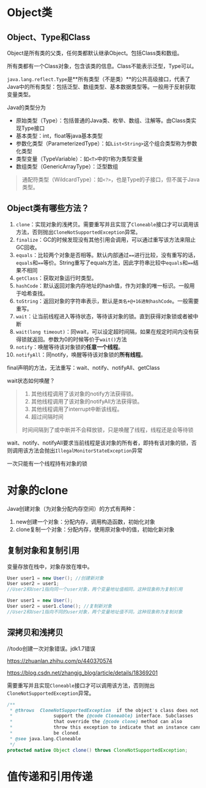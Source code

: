 # Object类

## Object、Type和Class

Object是所有类的父类，任何类都默认继承Object。包括Class类和数组。

所有类都有一个Class对象，包含该类的信息。Class不能表示泛型，Type可以。

`java.lang.reflect.Type`是**所有类型（不是类）**的公共高级接口，代表了Java中的所有类型：包括泛型、数组类型、基本数据类型等。一般用于反射获取变量类型。

Java的类型分为

- 原始类型（Type）：包括普通的Java类、枚举、数组、注解等。由Class类实现Type接口
- 基本类型：int，float等java基本类型
- 参数化类型（ParameterizedType）：如`List<String>`这个组合类型称为参数化类型
- 类型变量（TypeVariable）：如`<T>`中的`T`称为类型变量
- 数组类型（GenericArrayType）：泛型数组

> 通配符类型（WildcardType）：如`<?>`，也是Type的子接口，但不属于Java类型。

## Object类有哪些方法？

1. `clone`：实现对象的浅拷贝。需要重写并且实现了`Cloneable`接口才可以调用该方法，否则抛出`CloneNotSupportedException`异常。
2. `finalize`：GC的时候发现没有其他引用会调用，可以通过重写该方法来阻止GC回收。
3. `equals`：比较两个对象是否相等。默认内部通过`==`进行比较，没有重写的话，`equals`和`==`等价。String重写了equals方法，因此字符串比较中`equals`和`==`结果不相同
4. `getClass`：获取对象运行时类型。
5. `hashCode`：默认返回对象内存地址的hash值，作为对象的唯一标识。一般用于哈希查找。
6. `toString`：返回对象的字符串表示，默认是`类名+@+16进制hashCode`。一般需要重写。
7. `wait`：让当前线程进入等待状态，等待该对象的锁。直到获得对象锁或者被中断
8. `wait(long timeout)`：同wait，可以设定超时间隔，如果在规定时间内没有获得锁就返回。参数为0的时候等价于`wait()`方法
9. `notify`：唤醒等待该对象锁的**任意一个线程**。
10. `notifyAll`：同notify，唤醒等待该对象锁的**所有线程**。

final声明的方法，无法重写：wait、notify、notifyAll、getClass

wait状态如何唤醒？

> 1. 其他线程调用了该对象的notify方法获得锁。
> 2. 其他线程调用了该对象的notifyAll方法获得锁。
> 3. 其他线程调用了interrupt中断该线程。
> 4. 超过间隔时间
>
> 时间间隔到了或中断并不会释放锁，只是唤醒了线程，线程还是会等待锁

wait、notify、notifyAll要求当前线程是该对象的所有者，即持有该对象的锁，否则调用该方法会抛出`IllegalMonitorStateException`异常

一次只能有一个线程持有对象的锁

# 对象的clone

Java创建对象（为对象分配内存空间）的方式有两种：

1. new创建一个对象：分配内存，调用构造函数，初始化对象
2. clone复制一个对象：分配内存，使用原对象中的值，初始化新对象

## 复制对象和复制引用

变量存放在栈中，对象存放在堆中。

```java
User user1 = new User(); //创建新对象
User user2 = user1;
//User2和User1指向同一个user对象，两个变量地址值相同，这种现象称为复制引用

User user1 = new User();
User user2 = user1.clone(); //复制新对象
//User2和User1指向不同的user对象，两个变量地址值不同，这种现象称为复制对象
```

## 深拷贝和浅拷贝

//todo创建一次对象错误。jdk1.7错误

 https://zhuanlan.zhihu.com/p/440370574

https://blog.csdn.net/zhangjg_blog/article/details/18369201

需要重写并且实现`Cloneable`接口才可以调用该方法，否则抛出`CloneNotSupportedException`异常。

```java
/**
 * @throws  CloneNotSupportedException  if the object's class does not
 *               support the {@code Cloneable} interface. Subclasses
 *               that override the {@code clone} method can also
 *               throw this exception to indicate that an instance cannot
 *               be cloned.
 * @see java.lang.Cloneable
 */
protected native Object clone() throws CloneNotSupportedException;
```

# 值传递和引用传递
